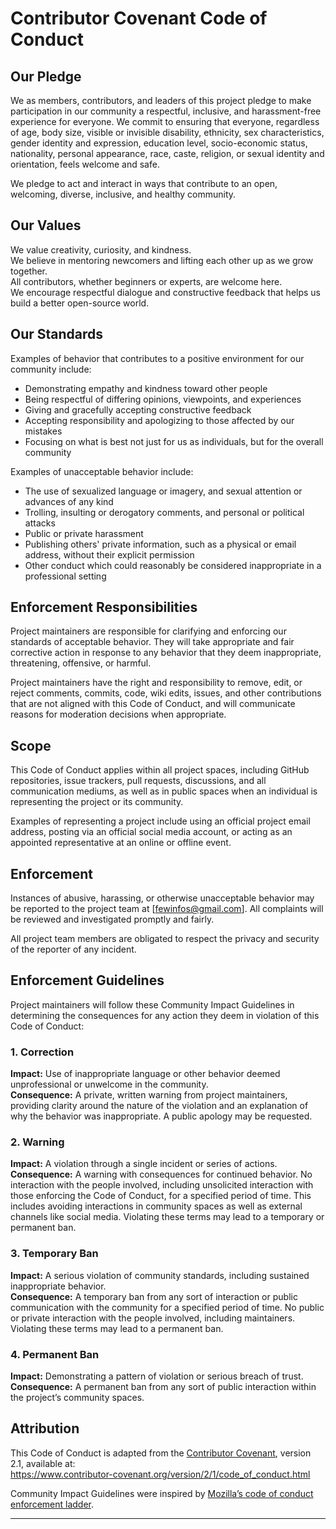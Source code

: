 # Contributor Covenant Code of Conduct

## Our Pledge

We as members, contributors, and leaders of this project pledge to make participation in our community a respectful, inclusive, and harassment-free experience for everyone. We commit to ensuring that everyone, regardless of age, body size, visible or invisible disability, ethnicity, sex characteristics, gender identity and expression, education level, socio-economic status, nationality, personal appearance, race, caste, religion, or sexual identity and orientation, feels welcome and safe.

We pledge to act and interact in ways that contribute to an open, welcoming, diverse, inclusive, and healthy community.

## Our Values 

We value creativity, curiosity, and kindness.  
We believe in mentoring newcomers and lifting each other up as we grow together.  
All contributors, whether beginners or experts, are welcome here.  
We encourage respectful dialogue and constructive feedback that helps us build a better open-source world.

## Our Standards

Examples of behavior that contributes to a positive environment for our community include:

- Demonstrating empathy and kindness toward other people
- Being respectful of differing opinions, viewpoints, and experiences
- Giving and gracefully accepting constructive feedback
- Accepting responsibility and apologizing to those affected by our mistakes
- Focusing on what is best not just for us as individuals, but for the overall community

Examples of unacceptable behavior include:

- The use of sexualized language or imagery, and sexual attention or advances of any kind
- Trolling, insulting or derogatory comments, and personal or political attacks
- Public or private harassment
- Publishing others' private information, such as a physical or email address, without their explicit permission
- Other conduct which could reasonably be considered inappropriate in a professional setting

## Enforcement Responsibilities

Project maintainers are responsible for clarifying and enforcing our standards of acceptable behavior. They will take appropriate and fair corrective action in response to any behavior that they deem inappropriate, threatening, offensive, or harmful.

Project maintainers have the right and responsibility to remove, edit, or reject comments, commits, code, wiki edits, issues, and other contributions that are not aligned with this Code of Conduct, and will communicate reasons for moderation decisions when appropriate.

## Scope

This Code of Conduct applies within all project spaces, including GitHub repositories, issue trackers, pull requests, discussions, and all communication mediums, as well as in public spaces when an individual is representing the project or its community.

Examples of representing a project include using an official project email address, posting via an official social media account, or acting as an appointed representative at an online or offline event.

## Enforcement

Instances of abusive, harassing, or otherwise unacceptable behavior may be reported to the project team at [fewinfos@gmail.com]. All complaints will be reviewed and investigated promptly and fairly.

All project team members are obligated to respect the privacy and security of the reporter of any incident.

## Enforcement Guidelines

Project maintainers will follow these Community Impact Guidelines in determining the consequences for any action they deem in violation of this Code of Conduct:

### 1. Correction
**Impact:** Use of inappropriate language or other behavior deemed unprofessional or unwelcome in the community.  
**Consequence:** A private, written warning from project maintainers, providing clarity around the nature of the violation and an explanation of why the behavior was inappropriate. A public apology may be requested.

### 2. Warning
**Impact:** A violation through a single incident or series of actions.  
**Consequence:** A warning with consequences for continued behavior. No interaction with the people involved, including unsolicited interaction with those enforcing the Code of Conduct, for a specified period of time. This includes avoiding interactions in community spaces as well as external channels like social media. Violating these terms may lead to a temporary or permanent ban.

### 3. Temporary Ban
**Impact:** A serious violation of community standards, including sustained inappropriate behavior.  
**Consequence:** A temporary ban from any sort of interaction or public communication with the community for a specified period of time. No public or private interaction with the people involved, including maintainers. Violating these terms may lead to a permanent ban.

### 4. Permanent Ban
**Impact:** Demonstrating a pattern of violation or serious breach of trust.  
**Consequence:** A permanent ban from any sort of public interaction within the project’s community spaces.

## Attribution

This Code of Conduct is adapted from the [Contributor Covenant](https://www.contributor-covenant.org), version 2.1, available at:  
https://www.contributor-covenant.org/version/2/1/code_of_conduct.html

Community Impact Guidelines were inspired by [Mozilla’s code of conduct enforcement ladder](https://github.com/mozilla/diversity).

---


